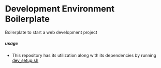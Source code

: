 # Development Environment Boilerplate

Boilerplate to start a web development project

<h5>usage</h5>

* This repository has its utilization along with its dependencies by running [dev_setup.sh](https://github.com/Avarsa/shell_scripts/blob/master/dev_setup.sh)
